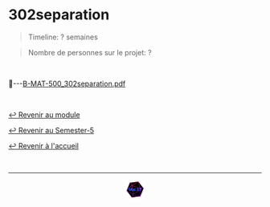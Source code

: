 # 302separation

> Timeline: ? semaines

> Nombre de personnes sur le projet: ?

<br>

📂---[B-MAT-500_302separation.pdf](https://github.com/Studio-17/Epitech-Subjects/blob/main/Semester-5/B-MAT-500/302separation/B-MAT-500_302separation.pdf)


<br>

[↩️ Revenir au module](https://github.com/Studio-17/Epitech-Subjects/tree/main/Semester-5/B-MAT-500)

[↩️ Revenir au Semester-5](https://github.com/Studio-17/Epitech-Subjects/tree/main/Semester-5)

[↩️ Revenir à l'accueil](https://github.com/Studio-17/Epitech-Subjects)

<br>

---

<div align="center">

<a href="https://github.com/Studio-17" target="_blank"><img src="../../../assets/voc17.gif" width="40"></a>

</div>